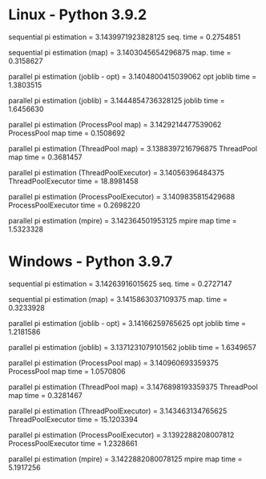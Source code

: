 # Linux - Python 3.9.2

sequential pi estimation = 3.1439971923828125
seq. time = 0.2754851

sequential pi estimation (map) = 3.1403045654296875
map. time = 0.3158627

parallel pi estimation (joblib - opt) = 3.1404800415039062
opt joblib time = 1.3803515

parallel pi estimation (joblib) = 3.1444854736328125
joblib time = 1.6456630

parallel pi estimation (ProcessPool map) = 3.1429214477539062
ProcessPool map time = 0.1508692

parallel pi estimation (ThreadPool map) = 3.1388397216796875
ThreadPool map time = 0.3681457

parallel pi estimation (ThreadPoolExecutor) = 3.14056396484375
ThreadPoolExecutor time = 18.8981458

parallel pi estimation (ProcessPoolExecutor) = 3.1409835815429688
ProcessPoolExecutor time = 0.2698220

parallel pi estimation (mpire) = 3.142364501953125
mpire map time = 1.5323328

# Windows - Python 3.9.7

sequential pi estimation = 3.14263916015625
seq. time = 0.2727147

sequential pi estimation (map) = 3.1415863037109375
map. time = 0.3233928

parallel pi estimation (joblib - opt) = 3.14166259765625
opt joblib time = 1.2181586

parallel pi estimation (joblib) = 3.1371231079101562
joblib time = 1.6349657

parallel pi estimation (ProcessPool map) = 3.140960693359375
ProcessPool map time = 1.0570806

parallel pi estimation (ThreadPool map) = 3.1476898193359375
ThreadPool map time = 0.3281467

parallel pi estimation (ThreadPoolExecutor) = 3.143463134765625
ThreadPoolExecutor time = 15.1203394

parallel pi estimation (ProcessPoolExecutor) = 3.1392288208007812
ProcessPoolExecutor time = 1.2328661

parallel pi estimation (mpire) = 3.1422882080078125
mpire map time = 5.1917256
